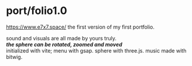 # port/folio1.0  

https://www.e7x7.space/
the first version of my first portfolio.  
  
sound and visuals are all made by yours truly.  
*******the sphere can be rotated,  zoomed and moved*******  
initialized with vite; menu with gsap. sphere with three.js. music made with bitwig.  
